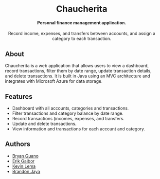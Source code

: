 <h1 align="center"><b>Chaucherita</b></h1>

<h4 align="center">
Personal finance management application.
</h4>

<p align="center">
Record income, expenses, and transfers between accounts, and assign a category to each transaction.
</p>

## About

Chaucherita is a web application that allows users to view a dashboard, record transactions, 
filter them by date range, update transaction details, and delete transactions. It is built in 
Java using an MVC architecture and integrates with Microsoft Azure for data storage.

## Features
- Dashboard with all accounts, categories and transactions.
- Filter transactions and category balance by date range.
- Record transactions (incomes, expenses, and transfers.
- Update and delete transactions.
- View information and transactions for each account and category.

## Authors

- [Bryan Guano](https://github.com/Bryan-0220)
- [Erik Gaibor](https://github.com/EriikJG)
- [Kevin Lema](https://github.com/K3v1n17)
- [Brandon Jaya](https://github.com/EusoBrainc)
